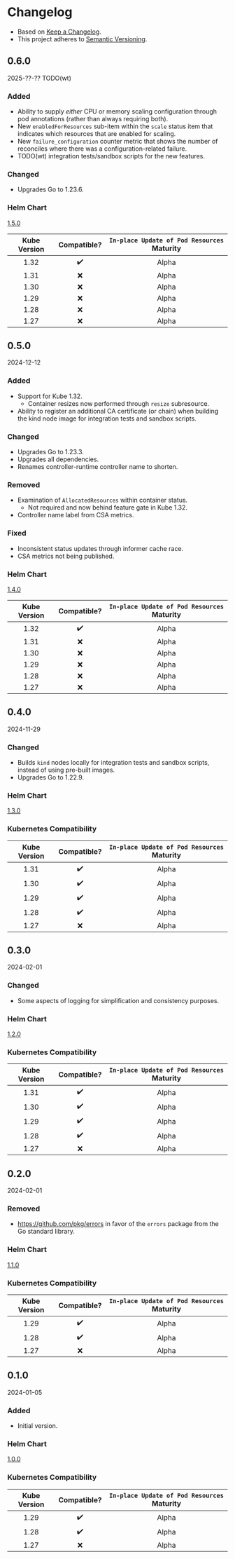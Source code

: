 # Changelog
- Based on [Keep a Changelog](https://keepachangelog.com/en/1.1.0/).
- This project adheres to [Semantic Versioning](https://semver.org/spec/v2.0.0.html).

## 0.6.0
2025-??-?? TODO(wt)

### Added
- Ability to supply _either_ CPU or memory scaling configuration through pod annotations (rather than always requiring
  both).
- New `enabledForResources` sub-item within the `scale` status item that indicates which resources that are enabled for
  scaling.
- New `failure_configuration` counter metric that shows the number of reconciles where there was a configuration-related
  failure.
- TODO(wt) integration tests/sandbox scripts for the new features.

### Changed
- Upgrades Go to 1.23.6.

### Helm Chart
[1.5.0](charts/container-startup-autoscaler/CHANGELOG.md#150)

| Kube Version | Compatible? | `In-place Update of Pod Resources` Maturity |
|:------------:|:-----------:|:-------------------------------------------:|
|     1.32     |     ✔️      |                    Alpha                    |
|     1.31     |      ❌      |                    Alpha                    |
|     1.30     |      ❌      |                    Alpha                    |
|     1.29     |      ❌      |                    Alpha                    |
|     1.28     |      ❌      |                    Alpha                    |
|     1.27     |      ❌      |                    Alpha                    |

## 0.5.0
2024-12-12

### Added
- Support for Kube 1.32.
  - Container resizes now performed through `resize` subresource.
- Ability to register an additional CA certificate (or chain) when building the kind node image for integration tests
  and sandbox scripts.

### Changed
- Upgrades Go to 1.23.3.
- Upgrades all dependencies.
- Renames controller-runtime controller name to shorten.

### Removed
- Examination of `AllocatedResources` within container status.
  - Not required and now behind feature gate in Kube 1.32.
- Controller name label from CSA metrics.

### Fixed
- Inconsistent status updates through informer cache race.
- CSA metrics not being published.

### Helm Chart
[1.4.0](charts/container-startup-autoscaler/CHANGELOG.md#140)

| Kube Version | Compatible? | `In-place Update of Pod Resources` Maturity |
|:------------:|:-----------:|:-------------------------------------------:|
|     1.32     |     ✔️      |                    Alpha                    |
|     1.31     |      ❌      |                    Alpha                    |
|     1.30     |      ❌      |                    Alpha                    |
|     1.29     |      ❌      |                    Alpha                    |
|     1.28     |      ❌      |                    Alpha                    |
|     1.27     |      ❌      |                    Alpha                    |

## 0.4.0
2024-11-29

### Changed
- Builds `kind` nodes locally for integration tests and sandbox scripts, instead of using pre-built images.
- Upgrades Go to 1.22.9.

### Helm Chart
[1.3.0](charts/container-startup-autoscaler/CHANGELOG.md#130)

### Kubernetes Compatibility
| Kube Version | Compatible? | `In-place Update of Pod Resources` Maturity |
|:------------:|:-----------:|:-------------------------------------------:|
|     1.31     |     ✔️      |                    Alpha                    |
|     1.30     |     ✔️      |                    Alpha                    |
|     1.29     |     ✔️      |                    Alpha                    |
|     1.28     |     ✔️      |                    Alpha                    |
|     1.27     |      ❌      |                    Alpha                    |

## 0.3.0
2024-02-01

### Changed
- Some aspects of logging for simplification and consistency purposes. 

### Helm Chart
[1.2.0](charts/container-startup-autoscaler/CHANGELOG.md#120)

### Kubernetes Compatibility
| Kube Version | Compatible? | `In-place Update of Pod Resources` Maturity |
|:------------:|:-----------:|:-------------------------------------------:|
|     1.31     |     ✔️      |                    Alpha                    |
|     1.30     |     ✔️      |                    Alpha                    |
|     1.29     |     ✔️      |                    Alpha                    |
|     1.28     |     ✔️      |                    Alpha                    |
|     1.27     |      ❌      |                    Alpha                    |

## 0.2.0
2024-02-01

### Removed
- https://github.com/pkg/errors in favor of the `errors` package from the Go standard library.

### Helm Chart
[1.1.0](charts/container-startup-autoscaler/CHANGELOG.md#110)

### Kubernetes Compatibility
| Kube Version | Compatible? | `In-place Update of Pod Resources` Maturity |
|:------------:|:-----------:|:-------------------------------------------:|
|     1.29     |     ✔️      |                    Alpha                    |
|     1.28     |     ✔️      |                    Alpha                    |
|     1.27     |      ❌      |                    Alpha                    |

## 0.1.0
2024-01-05

### Added
- Initial version.

### Helm Chart
[1.0.0](charts/container-startup-autoscaler/CHANGELOG.md#100)

### Kubernetes Compatibility
| Kube Version | Compatible? | `In-place Update of Pod Resources` Maturity |
|:------------:|:-----------:|:-------------------------------------------:|
|     1.29     |     ✔️      |                    Alpha                    |
|     1.28     |     ✔️      |                    Alpha                    |
|     1.27     |      ❌      |                    Alpha                    |
